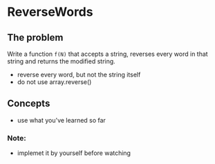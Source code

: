 # ReverseWords

## The problem

Write a function `f(N)` that accepts a string, reverses every word in that string and returns the modified string.
- reverse every word, but not the string itself
- do not use array.reverse()

## Concepts
- use what you've learned so far

### Note:
- implemet it by yourself before watching